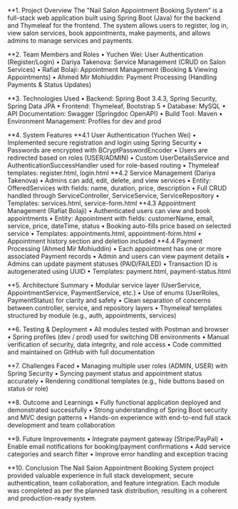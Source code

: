 **1. Project Overview
  The "Nail Salon Appointment Booking System" is a full-stack web application built using Spring Boot (Java) for the backend and Thymeleaf for the frontend. The system allows users to register, log in, view salon services, book appointments, make payments, and allows admins to manage services and payments.

**2. Team Members and Roles
  •	Yuchen Wei: User Authentication (Register/Login)
  •	Dariya Takenova: Service Management (CRUD on Salon Services)
  •	Rafiat Bolaji: Appointment Management (Booking & Viewing Appointments)
  •	Ahmed Mir Mohiuddin: Payment Processing (Handling Payments & Status Updates)

**3. Technologies Used
  •	Backend: Spring Boot 3.4.3, Spring Security, Spring Data JPA
  •	Frontend: Thymeleaf, Bootstrap 5
  •	Database: MySQL
  •	API Documentation: Swagger (Springdoc OpenAPI)
  •	Build Tool: Maven
  •	Environment Management: Profiles for dev and prod

**4. System Features
  **4.1 User Authentication (Yuchen Wei)
  •	Implemented secure registration and login using Spring Security
  •	Passwords are encrypted with BCryptPasswordEncoder
  •	Users are redirected based on roles (USER/ADMIN)
  •	Custom UserDetailsService and AuthenticationSuccessHandler used for role-based routing
  •	Thymeleaf templates: register.html, login.html
  **4.2 Service Management (Dariya Takenova)
  •	Admins can add, edit, delete, and view services
  •	Entity: OfferedServices with fields: name, duration, price, description
  •	Full CRUD handled through ServiceController, ServiceService, ServiceRepository
  •	Templates: services.html, service-form.html
  **4.3 Appointment Management (Rafiat Bolaji)
  •	Authenticated users can view and book appointments
  •	Entity: Appointment with fields: customerName, email, service, price, dateTime, status
  •	Booking auto-fills price based on selected service
  •	Templates: appointments.html, appointment-form.html
  •	Appointment history section and deletion included
  **4.4 Payment Processing (Ahmed Mir Mohiuddin)
  •	Each appointment has one or more associated Payment records
  •	Admin and users can view payment details
  •	Admins can update payment statuses (PAID/FAILED)
  •	Transaction ID is autogenerated using UUID
  •	Templates: payment.html, payment-status.html

**5. Architecture Summary
•	Modular service layer (UserService, AppointmentService, PaymentService, etc.)
•	Use of enums (UserRoles, PaymentStatus) for clarity and safety
•	Clean separation of concerns between controller, service, and repository layers
•	Thymeleaf templates structured by module (e.g., auth, appointments, services)

**6. Testing & Deployment
•	All modules tested with Postman and browser
•	Spring profiles (dev / prod) used for switching DB environments
•	Manual verification of security, data integrity, and role access
•	Code committed and maintained on GitHub with full documentation

**7. Challenges Faced
•	Managing multiple user roles (ADMIN, USER) with Spring Security
•	Syncing payment status and appointment status accurately
•	Rendering conditional templates (e.g., hide buttons based on status or role)

**8. Outcome and Learnings
•	Fully functional application deployed and demonstrated successfully
•	Strong understanding of Spring Boot security and MVC design patterns
•	Hands-on experience with end-to-end full stack development and team collaboration

**9. Future Improvements
•	Integrate payment gateway (Stripe/PayPal)
•	Enable email notifications for booking/payment confirmations
•	Add service categories and search filter
•	Improve error handling and exception tracing

**10. Conclusion 
The Nail Salon Appointment Booking System project provided valuable experience in full stack development, secure authentication, team collaboration, and feature integration. Each module was completed as per the planned task distribution, resulting in a coherent and production-ready system.


